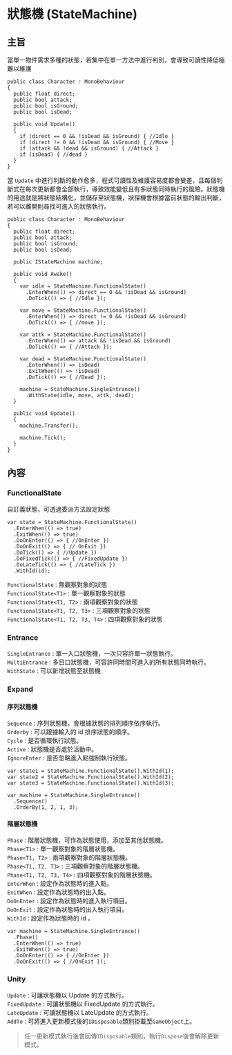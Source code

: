 # 狀態機 (StateMachine)

## 主旨

當單一物件需求多種的狀態，若集中在單一方法中進行判別，會導致可讀性降低極難以維護

```
public class Character : MonoBehaviour
{
  public float direct;
  public bool attack;
  public bool isGround;
  public bool isDead;

  public void Update()
  {
    if (direct == 0 && !isDead && isGround) { //Idle } 
    if (direct != 0 && !isDead && isGround) { //Move }
    if (attack && !dead && isGround) { //Attack }
    if (isDead) { //dead }
  }
}
```
當 ```Update``` 中進行判斷的動作愈多，程式可讀性及維護容易度都會變差，且每個判斷式在每次更新都會全部執行，導致效能變低且有多狀態同時執行的風險。狀態機的用途就是將狀態結構化，並儲存至狀態機，狀探機會根據當前狀態的輸出判斷，若可以離開則尋找可進入的狀態執行。
```
public class Character : MonoBehaviour
{
  public float direct;
  public bool attack;
  public bool isGround;
  public bool isDead;

  public IStateMachine machine;

  public void Awake()
  {
    var idle = StateMachine.FunctionalState()
      .EnterWhen(() => direct == 0 && !isDead && isGround)
      .DoTick(() => { //Idle });

    var move = StateMachine.FunctionalState()
      .EnterWhen(() => direct != 0 && !isDead && isGround)
      .DoTick(() => { //move });

    var attk = StateMachine.FunctionalState()
      .EnterWhen(() => attack && !isDead && isGround)
      .DoTick(() => { //Attack });

    var dead = StateMachine.FunctionalState()
      .EnterWhen(() => isDead)
      .ExitWhen(() => !isDead)
      .DoTick(() => { //Dead });

    machine = StateMachine.SingleEntrance()
      .WithState(idle, move, attk, dead);
  }

  public void Update()
  {
    machine.Transfer();

    machine.Tick();
  }
}
```
## 內容
### FunctionalState
自訂義狀態，可透過委派方法設定狀態
```
var state = StateMachine.FunctionalState()
  .EnterWhen(() => true)
  .ExitWhen(() => true)
  .DoOnEnter(() => { //OnEnter })
  .DoOnExit(() => { // OnExit })
  .DoTick(() => { //Update })
  .DoFixedTick(() => { //FixedUpdate })
  .DoLateTick(() => { //LateTick })
  .WithId(id);
```
```FunctionalState``` : 無觀察對象的狀態  
```FunctionalState<T1>``` : 單一觀察對象的狀態  
```FunctionalState<T1, T2>``` : 兩項觀察對象的狀態  
```FunctionalState<T1, T2, T3>``` : 三項觀察對象的狀態  
```FunctionalState<T1, T2, T3, T4>``` : 四項觀察對象的狀態  

### Entrance
```SingleEntrance``` : 單一入口狀態機，一次只容許單一狀態執行。  
```MultiEntrance``` : 多日口狀態機，可容許同時間可進入的所有狀態同時執行。  
```WithState``` : 可以新增狀態至狀態機

### Expand
#### 序列狀態機
```Sequence``` : 序列狀態機，會根據狀態的排列順序依序執行。  
```Orderby``` : 可以跟據輸入的 id 排序狀態的順序。  
```Cycle``` : 是否循環執行狀態。  
```Active``` : 狀態機是否處於活動中。  
```IgnoreEnter``` : 是否忽略進入點強制執行狀態。  
```
var state1 = StateMachine.FunctionalState().WithId(1);
var state2 = StateMachine.FunctionalState().WithId(2);
var state3 = StateMachine.FunctionalState().WithId(3);

var machine = StateMachine.SingleEntrance()
  .Sequence()
  .OrderBy(1, 2, 1, 3);
```
#### 階層狀態機
```Phase``` : 階層狀態機，可作為狀態使用，添加至其他狀態機。  
```Phase<T1>``` : 單一觀察對象的階層狀態機。  
```Phase<T1, T2>``` : 兩項觀察對象的階層狀態機。  
```Phase<T1, T2, T3>``` : 三項觀察對象的階層狀態機。  
```Phase<T1, T2, T3, T4>``` : 四項觀察對象的階層狀態機。  
```EnterWhen``` : 設定作為狀態時的進入點。  
```ExitWhen``` : 設定作為狀態時的出入點。  
```DoOnEnter``` : 設定作為狀態時的進入執行項目。  
```DoOnExit``` : 設定作為狀態時的出入執行項目。  
```WithId``` : 設定作為狀態時的 id 。
```
var machine = StateMachine.SingleEntrance()
  .Phase()
  .EnterWhen(() => true)
  .ExitWhen(() => true)
  .DoOnEnter(() => { //OnEnter })
  .DoOnExit(() => { //OnExit });
```
### Unity
```Update``` : 可讓狀態機以 Update 的方式執行。  
```FixedUpdate``` : 可讓狀態機以 FixedUpdate 的方式執行。  
```LateUpdate``` : 可讓狀態機以 LateUpdate 的方式執行。  
```AddTo``` : 可將進入更新模式後的```IDisposable```類別掛載至```GameObject```上。  
>任一更新模式執行後會回傳```IDisposable```類別，執行```Dispose```後會解除更新模式。
